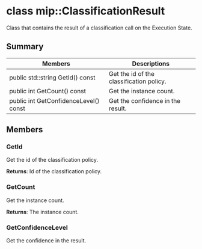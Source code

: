 # class mip::ClassificationResult 
Class that contains the result of a classification call on the Execution State.
  
## Summary
 Members                        | Descriptions                                
--------------------------------|---------------------------------------------
 public std::string GetId() const  |  Get the id of the classification policy.
 public int GetCount() const  |  Get the instance count.
 public int GetConfidenceLevel() const  |  Get the confidence in the result.
  
## Members
  
### GetId
Get the id of the classification policy.

  
**Returns**: Id of the classification policy.
  
### GetCount
Get the instance count.

  
**Returns**: The instance count.
  
### GetConfidenceLevel
Get the confidence in the result.